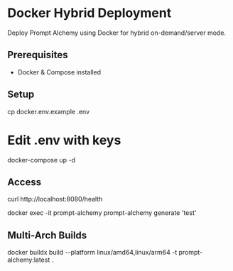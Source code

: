 # Docker Hybrid Deployment

Deploy Prompt Alchemy using Docker for hybrid on-demand/server mode.

## Prerequisites
- Docker & Compose installed

## Setup
cp docker.env.example .env
# Edit .env with keys
docker-compose up -d

## Access
curl http://localhost:8080/health

docker exec -it prompt-alchemy prompt-alchemy generate 'test' 

## Multi-Arch Builds
docker buildx build --platform linux/amd64,linux/arm64 -t prompt-alchemy:latest .